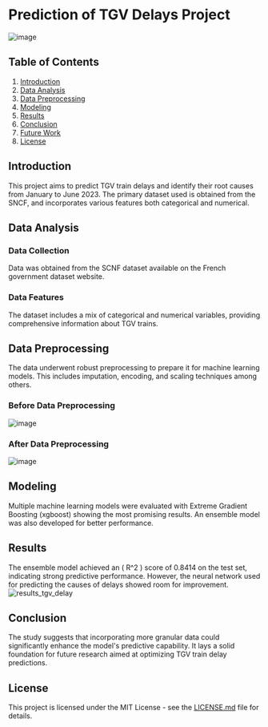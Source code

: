 # Prediction of TGV Delays Project

![image](https://github.com/SVJLucas/ApprAuto2023/assets/60625769/59224b7c-4259-4120-bc54-980be999fb05)


## Table of Contents

1. [Introduction](#introduction)
2. [Data Analysis](#data-analysis)
3. [Data Preprocessing](#data-preprocessing)
4. [Modeling](#modeling)
5. [Results](#results)
6. [Conclusion](#conclusion)
7. [Future Work](#future-work)
8. [License](#license)

## Introduction

This project aims to predict TGV train delays and identify their root causes from January to June 2023. The primary dataset used is obtained from the SNCF, and incorporates various features both categorical and numerical.

## Data Analysis

### Data Collection

Data was obtained from the SCNF dataset available on the French government dataset website.

### Data Features

The dataset includes a mix of categorical and numerical variables, providing comprehensive information about TGV trains.

## Data Preprocessing

The data underwent robust preprocessing to prepare it for machine learning models. This includes imputation, encoding, and scaling techniques among others.

### Before Data Preprocessing
![image](https://github.com/SVJLucas/ApprAuto2023/assets/60625769/8940f410-71f4-46cb-9ece-54acc905a6a6)

### After Data Preprocessing
![image](https://github.com/SVJLucas/ApprAuto2023/assets/60625769/390742f3-4559-4567-915b-7d717f3ea58a)




## Modeling

Multiple machine learning models were evaluated with Extreme Gradient Boosting (xgboost) showing the most promising results. An ensemble model was also developed for better performance.

## Results

The ensemble model achieved an \( R^2 \) score of 0.8414 on the test set, indicating strong predictive performance. However, the neural network used for predicting the causes of delays showed room for improvement.
![results_tgv_delay](https://github.com/SVJLucas/ApprAuto2023/assets/60625769/8b9a7258-542a-4fca-bff6-a7a4da4b8e59)

## Conclusion

The study suggests that incorporating more granular data could significantly enhance the model's predictive capability. It lays a solid foundation for future research aimed at optimizing TGV train delay predictions.

## License

This project is licensed under the MIT License - see the [LICENSE.md](LICENSE.md) file for details.
